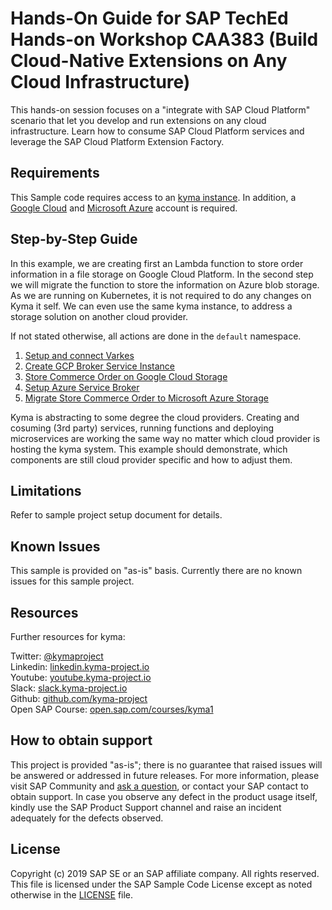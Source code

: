 # Hands-On Guide for SAP TechEd Hands-on Workshop CAA383 (Build Cloud-Native Extensions on Any Cloud Infrastructure)

This hands-on session focuses on a "integrate with SAP Cloud Platform" scenario that let you develop and run extensions on any cloud infrastructure. Learn how to consume SAP Cloud Platform services and leverage the SAP Cloud Platform Extension Factory.

## Requirements

This Sample code requires access to an [kyma instance](https://kyma-project.io/). In addition, a [Google Cloud](https://cloud.google.com) and [Microsoft Azure](http://azure.microsoft.com) account is required.

## Step-by-Step Guide

In this example, we are creating first an Lambda function to store order information in a file storage on Google Cloud Platform. In the second step we will migrate the function to store the information on Azure blob storage. As we are running on Kubernetes, it is not required to do any changes on Kyma it self. We can even use the same kyma instance, to address a storage solution on another cloud provider.

If not stated otherwise, all actions are done in  the `default` namespace.

1. [Setup and connect Varkes](varkes/README.md)
2. [Create GCP Broker Service Instance](gcpbroker/README.md)
3. [Store Commerce Order on Google Cloud Storage](gcp/README.md)
4. [Setup Azure Service Broker](azurebroker/README.md)
5. [Migrate Store Commerce Order to Microsoft Azure Storage](azure/README.md)

Kyma is abstracting to some degree the cloud providers. Creating and cosuming (3rd party) services, running functions and deploying microservices are working the same way no matter which cloud provider is hosting the kyma system. This example should demonstrate, which components are still cloud provider specific and how to adjust them.

## Limitations
Refer to sample project setup document for details.

## Known Issues
This sample is provided on "as-is" basis. Currently there are no known issues for this sample project.

## Resources
Further resources for kyma:

Twitter: [@kymaproject](https://twitter.com/kymaproject)  
Linkedin: [linkedin.kyma-project.io](http://linkedin.kyma-project.io)  
Youtube: [youtube.kyma-project.io](http://youtube.kyma-project.io)  
Slack: [slack.kyma-project.io](http://slack.kyma-project.io)  
Github: [github.com/kyma-project](http://github.com/kyma-project)  
Open SAP Course: [open.sap.com/courses/kyma1](https://open.sap.com/courses/kyma1)

## How to obtain support
This project is provided "as-is"; there is no guarantee that raised issues will be answered or addressed in future releases. For more information, please visit SAP Community and [ask a question](https://answers.sap.com/questions/ask.html), or contact your SAP contact to obtain support. In case you observe any defect in the product usage itself, kindly use the SAP Product Support channel and raise an incident adequately for the defects observed.


## License
Copyright (c) 2019 SAP SE or an SAP affiliate company. All rights reserved. 
This file is licensed under the SAP Sample Code License except as noted otherwise in the [LICENSE](LICENSE) file.
